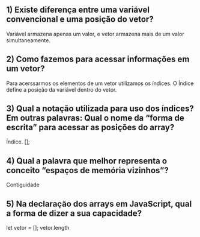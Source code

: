 ## 1) Existe diferença entre uma variável convencional e uma posição do vetor?
Variável armazena apenas um valor, e vetor armazena mais de um valor simultaneamente. 

## 2) Como fazemos para acessar informações em um vetor?
Para acerssarmos os elementos de um vetor utilizamos os índices. O Índice define a posição da variável dentro do vetor. 

## 3) Qual a notação utilizada para uso dos índices? Em outras palavras: Qual o nome da “forma de escrita” para acessar as posições do array?
Índice. [];

## 4) Qual a palavra que melhor representa o conceito “espaços de memória vizinhos”?
Contiguidade

## 5) Na declaração dos arrays em JavaScript, qual a forma de dizer a sua capacidade?
let vetor = []; vetor.length

